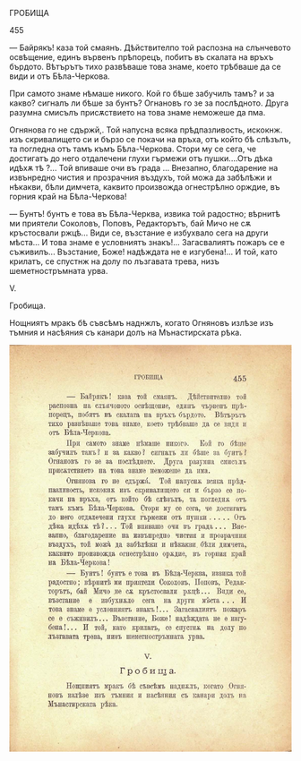 ﻿ГРОБИЩА

455

— Байрякъ! каза той смаянъ. Дѣйствителпо той распозна на слънчевото освѣщение, единъ вървенъ прѣпорецъ, побитъ въ скалата на връхъ бърдото. Вѣтърътъ тихо развѣваше това знаме, което трѣбваше да се види и отъ Бѣла-Черкова.

При самото знаме нѣмаше никого. Кой го бѣше забучилъ тамъ? и за какво? сигналъ ли бѣше за бунтъ? Огнановъ го зе за послѣдното. Друга разумна смисълъ присѫствието на това знаме неможеше да пма.

Огнянова го не сдържй,. Той напусна всяка прѣдпазливость, искокнж. изъ скривалището си и бързо се покачи на връха, отъ който бѣ слѣзълъ, та погледна отъ тамъ къмъ Бѣла-Черкова. Стори му се сега, че достигатъ до него отдалечени глухи гърмежи отъ пушки....Отъ дѣка идѣхѫ тѣ ?... Той впиваше очи въ града ... Внезапно, благодарение на извънредно чистия и прозрачния въздухъ, той можа да забѣлѣжи и нѣкакви, бѣли димчета, каквито произвожда огнестрѣлно орждие, въ горния край на Бѣла-Черкова!

— Бунтъ! бунтъ е това въ Бѣла-Черква, извика той радостно; вѣрнитѣ ми приятели Соколовъ, Поповъ, Редакторътъ, бай Мичо не сѫ кръстосвали ржцѣ... Види се, възстание е избухвало сега на други мѣста... И това знаме е условниятъ знакъ!... Загасвалиятъ пожаръ се е съживилъ... Възстание, Боже! надѣждата не е изгубена!... И той, като крилатъ, се спустнж на долу по лъзгавата трева, низъ шеметностръмната урва.

V.

Гробища.

Нощниятъ мракъ бѣ съвсѣмъ наднжлъ, когато Огняновъ излѣзе изъ тъмния и насѣяния съ канари долъ на Мънастирската рѣка.

![original](../images/508.jpg)

